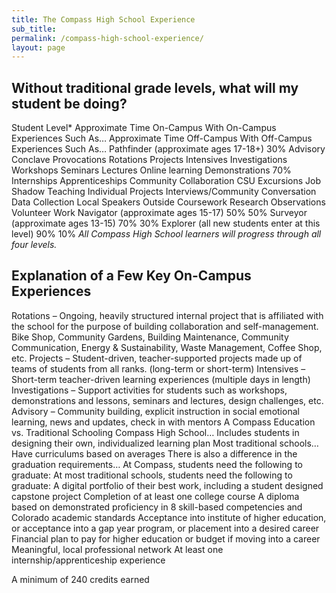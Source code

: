 ```yaml
---
title: The Compass High School Experience
sub_title:
permalink: /compass-high-school-experience/
layout: page
---
```

## Without traditional grade levels, what will my student be doing?
Student Level*	Approximate Time On-Campus	With On-Campus Experiences Such As…	Approximate Time Off-Campus	With Off-Campus Experiences Such As…
Pathfinder
(approximate ages 17-18+)	30%	Advisory
Conclave
Provocations
Rotations
Projects
Intensives
Investigations
Workshops
Seminars
Lectures
Online learning
Demonstrations	70%	Internships
Apprenticeships
Community Collaboration
CSU Excursions
Job Shadow
Teaching
Individual Projects
Interviews/Community Conversation
Data Collection
Local Speakers
Outside Coursework
Research
Observations
Volunteer Work
Navigator
(approximate ages 15-17)	50%	50%
Surveyor
(approximate ages 13-15)	70%	30%
Explorer
(all new students enter at this level)	90%	10%
*All Compass High School learners will progress through all four levels.*

## Explanation of a Few Key On-Campus Experiences
Rotations – Ongoing, heavily structured internal project that is affiliated with the school for the purpose of building collaboration and self-management.
Bike Shop, Community Gardens, Building Maintenance, Community Communication, Energy & Sustainability, Waste Management, Coffee Shop, etc.
Projects – Student-driven, teacher-supported projects made up of teams of students from all ranks. (long-term or short-term)
Intensives – Short-term teacher-driven learning experiences (multiple days in length)
Investigations – Support activities for students such as workshops, demonstrations and lessons, seminars and lectures, design challenges, etc.
Advisory – Community building, explicit instruction in social emotional learning, news and updates, check in with mentors
A Compass Education vs. Traditional Schooling
Compass High School…
Includes students in designing their own, individualized learning plan
Most traditional schools…
Have curriculums based on averages
There is also a difference in the graduation requirements…
At Compass, students need the following to graduate:	At most traditional schools, students  need the following to graduate:
A digital portfolio of their best work, including a student designed capstone project
Completion of at least one college course
A diploma based on demonstrated proficiency in 8 skill-based competencies and Colorado academic standards
Acceptance into institute of higher education, or acceptance into a gap year program, or placement into a desired career
Financial plan to pay for higher education or budget if moving into a career
Meaningful, local professional network
At least one internship/apprenticeship experience

A minimum of 240 credits earned
